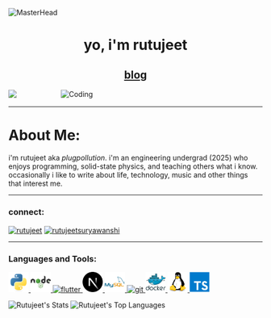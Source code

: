 ![MasterHead](https://user-images.githubusercontent.com/10498744/210012254-234538ff-d198-48aa-8964-37e6fd45d227.gif)

<h1 align="center">yo, i'm rutujeet</h1> 
<a href="https://plugpollution.netlify.app/"><h2 align="center">blog</h2></a>

<img align="right" alt="Coding" width="400" src="https://image.myanimelist.net/ui/_3fYL8i6Q-n-155t3dn_4hksVs3MIJxHadG7A7FI_oTy9pL-UqrC-cycJtDkuZzC">

[![](https://visitcount.itsvg.in/api?id=rutujeetsuryawanshi&icon=0&color=6)](https://visitcount.itsvg.in)

---

# About Me:
i'm rutujeet aka _plugpollution_. i'm an engineering undergrad (2025) who enjoys programming, solid-state physics, and teaching others what i know. occasionally i like to write about life, technology, music and other things that interest me. <br>

---

<h3 align="left">connect:</h3>
<p align="left">
<a href="https://twitter.com/rutujeets" target="blank"><img align="center" src="https://raw.githubusercontent.com/rahuldkjain/github-profile-readme-generator/master/src/images/icons/Social/twitter.svg" alt="rutujeet" height="30" width="40" /></a>
<a href="https://linkedin.com/in/rutujeet" target="blank"><img align="center" src="https://raw.githubusercontent.com/rahuldkjain/github-profile-readme-generator/master/src/images/icons/Social/linked-in-alt.svg" alt="rutujeetsuryawanshi" height="30" width="40" /></a>
</p>

---

<h3 align="left">Languages and Tools:</h3>
<p align="left"> 
<a href="https://python.org" target="_blank" rel="noreferrer"> 
<img src="https://raw.githubusercontent.com/devicons/devicon/master/icons/python/python-original.svg" alt="python" width="40" height="40"/> 
</a> 
<a href="https://nodejs.org" target="_blank" rel="noreferrer"> 
<img src="https://raw.githubusercontent.com/devicons/devicon/master/icons/nodejs/nodejs-original-wordmark.svg" alt="nodejs" width="40" height="40"/> 
</a> 
<a href="https://flutter.dev" target="_blank" rel="noreferrer"> 
<img src="https://www.vectorlogo.zone/logos/flutterio/flutterio-icon.svg" alt="flutter" width="40" height="40"/> 
</a> 
<a href="https://nextjs.org" target="_blank" rel="noreferrer"> 
<img src="https://raw.githubusercontent.com/devicons/devicon/master/icons/nextjs/nextjs-original.svg" alt="nextjs" width="40" height="40"/> 
</a> 
<a href="https://www.mysql.com/" target="_blank" rel="noreferrer"> 
<img src="https://raw.githubusercontent.com/devicons/devicon/master/icons/mysql/mysql-original-wordmark.svg" alt="mysql" width="40" height="40"/> 
</a> 
<a href="https://git-scm.com/" target="_blank" rel="noreferrer"> 
<img src="https://www.vectorlogo.zone/logos/git-scm/git-scm-icon.svg" alt="git" width="40" height="40"/> 
</a> 
<a href="https://www.docker.com/" target="_blank" rel="noreferrer"> 
<img src="https://raw.githubusercontent.com/devicons/devicon/master/icons/docker/docker-original-wordmark.svg" alt="docker" width="40" height="40"/> 
</a> 
<a href="https://www.linux.org/" target="_blank" rel="noreferrer"> 
<img src="https://raw.githubusercontent.com/devicons/devicon/master/icons/linux/linux-original.svg" alt="linux" width="40" height="40"/> 
</a> 
<a href="https://www.typescriptlang.org/" target="_blank" rel="noreferrer"> 
<img src="https://raw.githubusercontent.com/devicons/devicon/master/icons/typescript/typescript-original.svg" alt="typescript" width="40" height="40"/> 
</a> 
</p>

![Rutujeet's Stats](https://github-readme-stats.vercel.app/api?username=Rutujeet&theme=vue-dark&show_icons=true&hide_border=true&count_private=true)
![Rutujeet's Top Languages](https://github-readme-stats.vercel.app/api/top-langs/?username=Rutujeet&theme=vue-dark&show_icons=true&hide_border=true&layout=compact)
